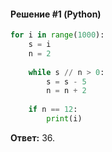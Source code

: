 #### Решение #1 (Python)
```python
for i in range(1000):
	s = i
	n = 2
	
	while s // n > 0:
		s = s - 5
		n = n + 2
	
	if n == 12:
		print(i)
```

**Ответ:** 36.
